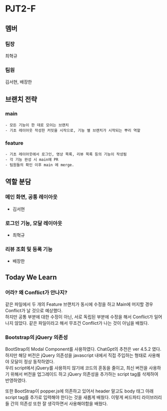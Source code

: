 # PJT2-F

## 멤버
### 팀장
최혁규
### 팀원
김서현, 배장한

## 브랜치 전략

### main

    - 모든 기능이 한 데로 모이는 브랜치
    - 기초 레이아웃 작성한 커밋을 시작으로, 기능 별 브랜치가 시작되는 뿌리 역할

### feature

    - 기초 레이아웃에서 로그인, 영상 목록, 리뷰 목록 등의 기능이 작성됨
    - 각 기능 완성 시 main에 PR
    - 팀원들의 확인 이후 main 에 merge.

## 역할 분담

### 메인 화면, 공통 레이아웃

- 김서현

### 로그인 기능, 모달 레이아웃

- 최혁규

### 리뷰 조회 및 등록 기능

- 배장한

## Today We Learn

### 어라? 왜 Conflict가 안나지?

같은 파일에서 두 개의 Feature 브랜치가 동시에 수정을 하고 Main에 머지할 경우
Conflict가 날 것으로 예상했다.  
하지만 공통 부분에 대한 수정이 아닌, 서로 독립된 부분에 수정을 해서 Conflict가 일어나지 않았다.
같은 파일이라고 해서 무조건 Conflict가 나는 것이 아님을 배웠다.

### Bootstrap의 jQuery 의존성

BootStrap의 Modal Component를 사용하였다. ChatGpt의 추천은 ver 4.5.2 였다.
하지만 해당 버전은 jQuery 의존성을 javascript 내에서 직접 주입하는 형태로 사용해야 모달이 정상 동작하였다.  
우리 script에서 jQuery를 사용하지 않기에 코드의 혼동을 줄이고, 최신 버전을 사용하기 위해서
버전을 업그레이드 하고 jQuery 의존성을 추가하는 script tag를 삭제하여 반영하였다.

또한 BootStrap이 popper.js에 의존하고 있어서 header 말고도 body 태그 아래 script tag를 추가로 입력해야 한다는 것을 새롭게 배웠다.
이렇게 써드파티 라이브러리들 간의 의존성 또한 잘 생각하면서 사용해야함을 배웠다.
